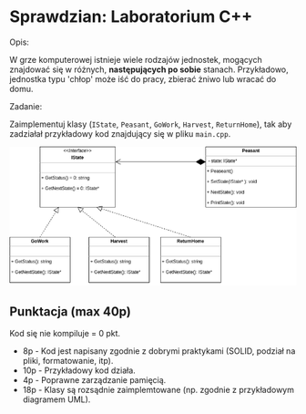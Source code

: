 
# Sprawdzian: Laboratorium C++  

Opis:

W grze komputerowej istnieje wiele rodzajów jednostek, mogących znajdować się w różnych, **następujących po sobie** stanach.
Przykładowo, jednostka typu 'chłop' może iść do pracy, zbierać żniwo lub wracać do domu.

Zadanie:

Zaimplementuj klasy (`IState`, `Peasant`, `GoWork`, `Harvest`, `ReturnHome`), tak aby zadziałał przykładowy kod znajdujący się w pliku `main.cpp`.

![UML Diagram](uml_state_pattern.png "Img Text")

## Punktacja (max 40p)

Kod się nie kompiluje = 0 pkt.

* 8p - Kod jest napisany zgodnie z dobrymi praktykami (SOLID, podział na pliki, formatowanie, itp).
* 10p - Przykładowy kod działa.
* 4p - Poprawne zarządzanie pamięcią.
* 18p - Klasy są rozsądnie zaimplemtowane (np. zgodnie z przykładowym diagramem UML).
